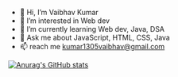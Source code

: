 - 👋 Hi, I’m Vaibhav Kumar
- 👀 I’m interested in Web dev
- 🌱 I’m currently learning Web dev, Java, DSA
- 💬 Ask me about JavaScript, HTML, CSS, Java
- 📫 reach me kumar1305vaibhav@gmail.com

[![Anurag's GitHub stats](https://github-readme-stats.vercel.app/api?username=vaibhavisno-one&show_icons=true)](https://github.com/vaibhavisno-one/github-readme-stats&show_icons=true)
<!---
vaibhavisno-one/vaibhavisno-one is a ✨ special ✨ repository because its `README.md` (this file) appears on your GitHub profile.
You can click the Preview link to take a look at your changes.
--->
